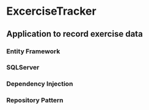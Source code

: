 # ExcerciseTracker
## Application to record exercise data
### Entity Framework
### SQLServer
### Dependency Injection
### Repository Pattern
